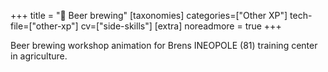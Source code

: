 +++
title = "🍺 Beer brewing"
[taxonomies]
categories=["Other XP"]
tech-file=["other-xp"]
cv=["side-skills"]
[extra]
noreadmore = true
+++

Beer brewing workshop animation for Brens INEOPOLE (81) training center in agriculture.

<!-- more -->